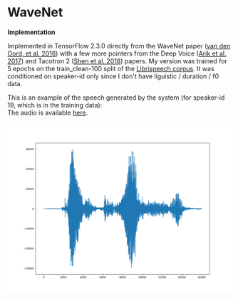 # WaveNet
<b>Implementation</b>

Implemented in TensorFlow 2.3.0 directly from the WaveNet paper (<a href=https://arxiv.org/abs/1609.03499>van den Oord, et al. 2016</a>) with a few more pointers from the Deep Voice (<a href=https://arxiv.org/abs/1702.07825>Arik et al. 2017</a>) and Tacotron 2 (<a href=https://arxiv.org/abs/1712.05884>Shen et al. 2018</a>) papers.  My version was trained for 5 epochs on the train_clean-100 split of the <a href=https://www.openslr.org/12>Librispeech corpus</a>.  It was conditioned on speaker-id only since I don't have liguistic / duration / f0 data.  

This is an example of the speech generated by the system (for speaker-id 19, which is in the training data):<BR>
The audio is available <a href=https://github.com/redonovan/WaveNet/blob/main/Speech_19.wav>here</a>.

![generated speech waveform picture](https://github.com/redonovan/WaveNet/blob/main/Speech_19.png)

